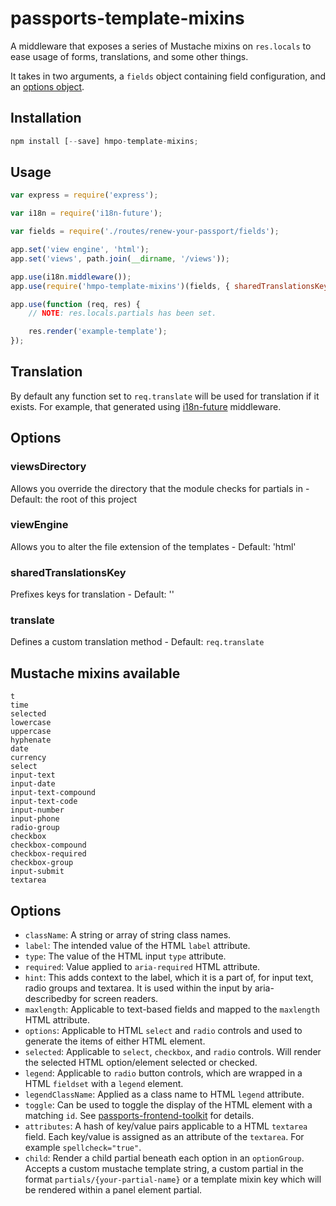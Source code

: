 # passports-template-mixins
A middleware that exposes a series of Mustache mixins on `res.locals` to ease usage of forms, translations, and some other things.

It takes in two arguments, a `fields` object containing field configuration, and an [options object](#options).

## Installation

```javascript
npm install [--save] hmpo-template-mixins;
```

## Usage

```javascript
var express = require('express');

var i18n = require('i18n-future');

var fields = require('./routes/renew-your-passport/fields');

app.set('view engine', 'html');
app.set('views', path.join(__dirname, '/views'));

app.use(i18n.middleware());
app.use(require('hmpo-template-mixins')(fields, { sharedTranslationsKey: 'passport.renew' }));

app.use(function (req, res) {
    // NOTE: res.locals.partials has been set.

    res.render('example-template');
});
```

## Translation

By default any function set to `req.translate` will be used for translation if it exists. For example, that generated using [i18n-future](https://npmjs.com/package/i18n-future) middleware.

## Options

### viewsDirectory

Allows you override the directory that the module checks for partials in - Default: the root of this project

### viewEngine

Allows you to alter the file extension of the templates - Default: 'html'

### sharedTranslationsKey

Prefixes keys for translation - Default: ''

### translate

Defines a custom translation method - Default: `req.translate`

## Mustache mixins available

```
t
time
selected
lowercase
uppercase
hyphenate
date
currency
select
input-text
input-date
input-text-compound
input-text-code
input-number
input-phone
radio-group
checkbox
checkbox-compound
checkbox-required
checkbox-group
input-submit
textarea
```

## Options

- `className`: A string or array of string class names.
- `label`: The intended value of the HTML `label` attribute.
- `type`: The value of the HTML input `type` attribute.
- `required`: Value applied to `aria-required` HTML attribute.
- `hint`: This adds context to the label, which it is a part of, for input text, radio groups and textarea. It is used within the input by aria-describedby for screen readers.
- `maxlength`: Applicable to text-based fields and mapped to the `maxlength` HTML attribute.
- `options`: Applicable to HTML `select` and `radio` controls and used to generate the items of either HTML element.
- `selected`: Applicable to `select`, `checkbox`, and `radio` controls. Will render the selected HTML option/element selected or checked.
- `legend`: Applicable to `radio` button controls, which are wrapped in a HTML `fieldset` with a `legend` element.
- `legendClassName`: Applied as a class name to HTML `legend` attribute.
- `toggle`: Can be used to toggle the display of the HTML element with a matching `id`. See [passports-frontend-toolkit](https://github.com/UKHomeOffice/passports-frontend-toolkit/blob/master/assets/javascript/progressive-reveal.js) for details.
- `attributes`: A hash of key/value pairs applicable to a HTML `textarea` field. Each key/value is assigned as an attribute of the `textarea`. For example `spellcheck="true"`.
- `child`: Render a child partial beneath each option in an `optionGroup`. Accepts a custom mustache template string, a custom partial in the format `partials/{your-partial-name}` or a template mixin key which will be rendered within a panel element partial.

